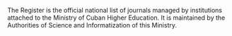The Register is the official national list of journals managed by institutions attached to the Ministry of Cuban Higher Education. It is maintained by the Authorities of Science and Informatization of this Ministry.